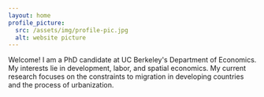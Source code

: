 ```yaml
---
layout: home
profile_picture:
  src: /assets/img/profile-pic.jpg
  alt: website picture
---
```


<p>
Welcome! I am a PhD candidate at UC Berkeley's Department of Economics. My interests lie in development, labor, and spatial economics. My current research focuses on the constraints to migration in developing countries and the process of urbanization.
</p>
